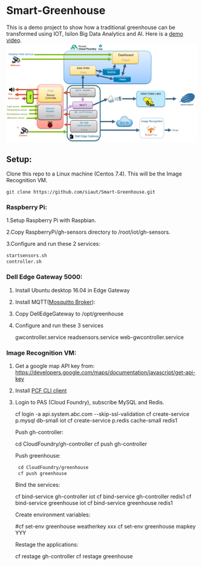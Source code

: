 # Smart-Greenhouse

This is a demo project to show how a traditional greenhouse can be transformed using IOT, Isilon Big Data Analytics and AI.
Here is a [demo video](https://youtu.be/SFN2EIOu6mc).
![Smart Greenhouse Architecture Diagram](/Smart-Greenhouse.png)

## Setup:
Clone this repo to a Linux machine (Centos 7.4). This will be the Image Recognition VM.

	git clone https://github.com/siaut/Smart-Greenhouse.git 
### Raspberry Pi:
1.Setup Raspberry Pi with Raspbian. 

2.Copy RaspberryPi/gh-sensors directory to /root/iot/gh-sensors.

3.Configure and run these 2 services: 

	startsensors.sh
	controller.sh
    
### Dell Edge Gateway 5000:
1. Install Ubuntu desktop 16.04 in Edge Gateway

2. Install MQTT([Mosquitto Broker](https://www.vultr.com/docs/how-to-install-mosquitto-mqtt-broker-server-on-ubuntu-16-04)):

3. Copy DellEdgeGateway to /opt/greenhouse

4. Configure and run these 3 services 

	gwcontroller.service
	readsensors.service
	web-gwcontroller.service

### Image Recognition VM:
1. Get a google map API key from:
https://developers.google.com/maps/documentation/javascript/get-api-key

2. Install [PCF CLI client](https://docs.pivotal.io/pivotalcf/2-3/cf-cli/install-go-cli.html)

3. Login to PAS (Cloud Foundry), subscribe MySQL and Redis.
	
	cf login -a api.system.abc.com --skip-ssl-validation
        cf create-service p.mysql db-small iot
    	cf create-service p.redis cache-small redis1
    
   Push gh-controller:
   
 	cd CloudFoundry/gh-controller
    	cf push gh-controller
   
   Push greenhouse:
   
    	cd CloudFoundry/greenhouse
    	cf push greenhouse
    
   Bind the services:    
   
	cf bind-service gh-controller iot
	cf bind-service gh-controller redis1
   	cf bind-service greenhouse iot
	cf bind-service greenhouse  redis1

   Create environment variables:
   
 	#cf set-env greenhouse weatherkey xxx
	cf set-env greenhouse mapkey YYY
    
   Restage the applications:
   
	cf restage gh-controller
	cf restage greenhouse



